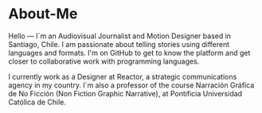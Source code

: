 # About-Me

Hello — I´m an Audiovisual Journalist and Motion Designer based in Santiago, Chile. I am passionate about telling stories using different languages and formats. I'm on GitHub to get to know the platform and get closer to collaborative work with programming languages. 

I currently work as a Designer at Reactor, a strategic communications agency in my country. I´m also a professor of the course Narración Gráfica de No Ficción (Non Fiction Graphic Narrative), at Pontificia Universidad Católica de Chile. 

